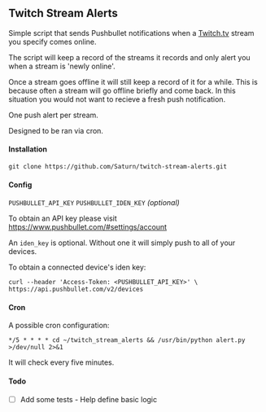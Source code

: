 ## Twitch Stream Alerts

Simple script that sends Pushbullet notifications when a [Twitch.tv](http://www.twitch.tv/) stream you specify comes online.

The script will keep a record of the streams it records and only alert you when a stream is 'newly online'.

Once a stream goes offline it will still keep a record of it for a while. This is because often a stream will go offline briefly and come back. In this situation you would not want to recieve a fresh push notification.

One push alert per stream.

Designed to be ran via cron.
#### Installation

`git clone https://github.com/Saturn/twitch-stream-alerts.git`

#### Config
`PUSHBULLET_API_KEY`
`PUSHBULLET_IDEN_KEY` *(optional)*

To obtain an API key please visit https://www.pushbullet.com/#settings/account

An `iden_key` is optional. Without one it will simply push to all of your devices.

To obtain a connected device's iden key:

```
curl --header 'Access-Token: <PUSHBULLET_API_KEY>' \
https://api.pushbullet.com/v2/devices
```

#### Cron

A possible cron configuration:

 `*/5 * * * * cd ~/twitch_stream_alerts && /usr/bin/python alert.py >/dev/null 2>&1`
 
It will check every five minutes.

#### Todo

- [ ] Add some tests - Help define basic logic

